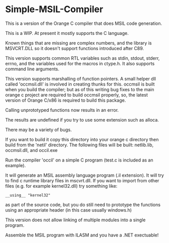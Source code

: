 # Simple-MSIL-Compiler

This is a version of the Orange C compiler that does MSIL code generation.

This is a WIP.  At present it mostly supports the C language.  

Known things that are missing are complex numbers, and the library is MSVCRT.DLL so it doesn't support functions introduced after C89.

This version supports common RTL variables such as stdin, stdout, stderr, errno, and the variables used for the macros in
ctype.h.   It also supports command line arguments.
 
This version supports marshalling of function pointers.  A small helper dll called 'occmsil.dll' is involved in creating thunks for this.  occmsil is built when you build the compiler; but as of this writing bug fixes to the main orange c
project are required to build occmsil properly, so, the latest version of Orange C/x86 is required to build this package.

Calling unprototyped functions now results in an error.

The results are undefined if you try to use some extension such as alloca.

There may be a variety of bugs.

If you want to build it copy this directory into your orange c directory then build from the 'netil' directory.   The following files will be built:   netlib.lib, occmsil.dll, and occil.exe

Run the compiler 'occil' on a simple C program (test.c is included as an example).

It will generate an MSIL assembly language program (.il extension).   It will try to find c runtime library files in mscvrt.dll.   If you want to import from other files (e.g. for example kernel32.dll) try something like:

	__using__ "kernel32"

as part of the source code, but you do still need to prototype the functions using an appropriate header (in this case usually windows.h)


This version does not allow linking of multiple modules into a single program.

Assemble the MSIL program with ILASM and you have a .NET exectuable!

